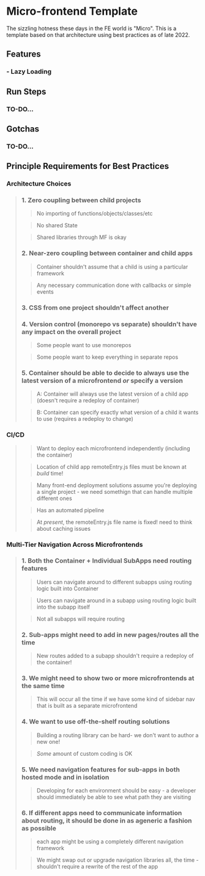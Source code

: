 # Micro-frontend Template

The sizzling hotness these days in the FE world is "Micro". This is a template based on that architecture using best practices as of late 2022.

## Features
### - Lazy Loading

## Run Steps
### TO-DO...

## Gotchas
### TO-DO...


## Principle Requirements for Best Practices
### Architecture Choices

> ### 1. Zero coupling between child projects
>> No importing of functions/objects/classes/etc
> 
>> No shared State
>
>> Shared libraries through MF is okay
>   
> ### 2. Near-zero coupling between container and child apps
>> Container shouldn't assume that a child is using a particular framework
>
>> Any necessary communication done with callbacks or simple events
> ### 3. CSS from one project shouldn't affect another
>
> ### 4. Version control (monorepo vs separate) shouldn't have any impact on the overall project
>> Some people want to use monorepos
>
>> Some people want to keep everything in separate repos
> ### 5. Container should be able to decide to always use the latest version of a microfrontend ___or___ specify a version
>
>> A: Container will always use the latest version of a child app (doesn't require a redeploy of container)
>
>> B: Container can specify exactly what version of a child it wants to use (requires a redeploy to change)

### CI/CD

>> Want to deploy each microfrontend independently (including the container)
>
>> Location of child app remoteEntry.js files must be known at _build_ time!
>
>> Many front-end deployment solutions assume you're deploying a single project - we need somethign that can handle multiple different ones
>
>> Has an automated pipeline
>
>> At _present_, the remoteEntry.js file name is fixed! need to think about caching issues

### Multi-Tier Navigation Across Microfrontends

> ### 1. Both the Container + Individual SubApps need routing features
>
>> Users can navigate around to different subapps using routing logic built into Container
>
>> Users can navigate around in a subapp using routing logic built into the subapp itself
>
>> Not all subapps will require routing
>
> ### 2. Sub-apps might need to add in new pages/routes all the time
>
>> New routes added to a subapp shouldn't require a redeploy of the container!
>
> ### 3. We might need to show two or more microfrontends at the same time
>
>> This will occur all the time if we have some kind of sidebar nav that is built as a separate microfrontend
>
> ### 4. We want to use off-the-shelf routing solutions
>
>> Building a routing library can be hard- we don't want to author a new one!
>
>> _Some_ amount of custom coding is OK
>
> ### 5. We need navigation features for sub-apps in both hosted mode and in isolation
>
>> Developing for each environment should be easy - a developer should immediately be able to see what path they are visiting
>
> ### 6. If different apps need to communicate information about routing, it should be done in as ageneric a fashion as possible
>
>> each app might be using a completely different navigation framework
>
>> We might swap out or upgrade navigation libraries all, the time - shouldn't require a rewrite of the rest of the app


 

